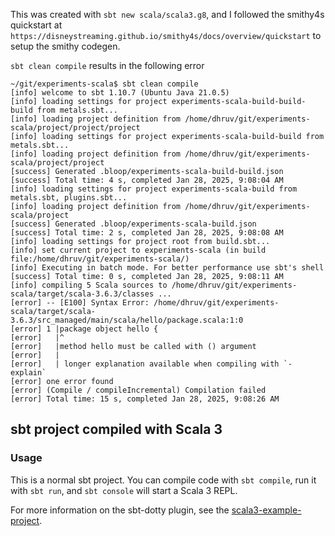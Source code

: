 This was created with `sbt new scala/scala3.g8`, and I followed the smithy4s quickstart at `https://disneystreaming.github.io/smithy4s/docs/overview/quickstart` to setup the smithy codegen.

`sbt clean compile` results in the following error

```
~/git/experiments-scala$ sbt clean compile
[info] welcome to sbt 1.10.7 (Ubuntu Java 21.0.5)
[info] loading settings for project experiments-scala-build-build-build from metals.sbt...
[info] loading project definition from /home/dhruv/git/experiments-scala/project/project/project
[info] loading settings for project experiments-scala-build-build from metals.sbt...
[info] loading project definition from /home/dhruv/git/experiments-scala/project/project
[success] Generated .bloop/experiments-scala-build-build.json
[success] Total time: 4 s, completed Jan 28, 2025, 9:08:04 AM
[info] loading settings for project experiments-scala-build from metals.sbt, plugins.sbt...
[info] loading project definition from /home/dhruv/git/experiments-scala/project
[success] Generated .bloop/experiments-scala-build.json
[success] Total time: 2 s, completed Jan 28, 2025, 9:08:08 AM
[info] loading settings for project root from build.sbt...
[info] set current project to experiments-scala (in build file:/home/dhruv/git/experiments-scala/)
[info] Executing in batch mode. For better performance use sbt's shell
[success] Total time: 0 s, completed Jan 28, 2025, 9:08:11 AM
[info] compiling 5 Scala sources to /home/dhruv/git/experiments-scala/target/scala-3.6.3/classes ...
[error] -- [E100] Syntax Error: /home/dhruv/git/experiments-scala/target/scala-3.6.3/src_managed/main/scala/hello/package.scala:1:0 
[error] 1 |package object hello {
[error]   |^
[error]   |method hello must be called with () argument
[error]   |
[error]   | longer explanation available when compiling with `-explain`
[error] one error found
[error] (Compile / compileIncremental) Compilation failed
[error] Total time: 15 s, completed Jan 28, 2025, 9:08:26 AM
```

## sbt project compiled with Scala 3

### Usage

This is a normal sbt project. You can compile code with `sbt compile`, run it with `sbt run`, and `sbt console` will start a Scala 3 REPL.

For more information on the sbt-dotty plugin, see the
[scala3-example-project](https://github.com/scala/scala3-example-project/blob/main/README.md).
